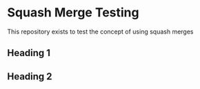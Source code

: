 # Squash Merge Testing

This repository exists to test the concept of using squash merges

## Heading 1

## Heading 2
